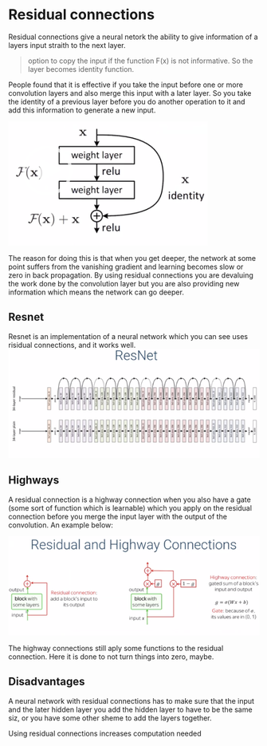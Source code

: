 # Residual connections 

Residual connections give a neural netork the ability to give information of a layers input straith to the next layer. 

>option to copy the input if the function F(x) is not informative. So the layer becomes identity function. 

People found that it is effective if you take the input before one or more convolution layers and also merge this input with a later layer. So you take the identity of a previous layer before you do another operation to it and add this information to generate a new input. 

![Residual connections. The layer is added the the output of the result after 2 weight layers](images/Pasted%20image%2020220610213923.png)

The reason for doing this is that when you get deeper, the network at some point suffers from the vanishing gradient and learning becomes slow or zero in back propagation. By using residual connections you are devaluing the work done by the convolution layer but you are also providing new information which means the network can go deeper. 

## Resnet

Resnet is an implementation of a neural network which you can see uses risidual connections, and it works well.
![Example of residual connections beign used](images/Pasted%20image%2020220610214427.png)


## Highways
A residual connection is a highway connection when you also have a gate (some sort of function which is learnable) which you apply on the residual connection before you merge the input layer with the output of the convolution.  An example below:

![Another example of residual connections](images/Pasted%20image%2020220610220826.png)

The highway connections still aply some functions to the residual connection. Here it is done to not turn things into zero, maybe.

## Disadvantages

A neural network with residual connections has to make sure that the input and the later hidden layer you add the hidden layer to have to be the same siz, or you have some other sheme to add the layers together. 

Using residual connections increases computation needed